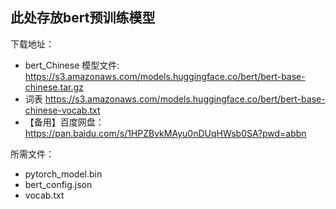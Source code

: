 ## 此处存放bert预训练模型


下载地址：  
- bert_Chinese 模型文件: https://s3.amazonaws.com/models.huggingface.co/bert/bert-base-chinese.tar.gz
- 词表 https://s3.amazonaws.com/models.huggingface.co/bert/bert-base-chinese-vocab.txt
- 【备用】百度网盘：https://pan.baidu.com/s/1HPZBvkMAyu0nDUqHWsb0SA?pwd=abbn

所需文件：
- pytorch_model.bin  
- bert_config.json  
- vocab.txt  